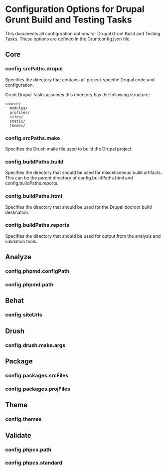 
# Configuration Options for Drupal Grunt Build and Testing Tasks

This documents all configuration options for Drupal Grunt Build and Testing
Tasks. These options are defined in the Gruntconfig.json file.

## Core

### config.srcPaths.drupal

Specifies the directory that contains all project-specific Drupal code and configuration.

Grunt Drupal Tasks assumes this directory has the following structure:

```
source/
  modules/
  profiles/
  sites/
  static/
  themes/
```

### config.srcPaths.make

Specifies the Drush make file used to build the Drupal project.

### config.buildPaths.build

Specifies the directory that should be used for miscellaneous build artifacts. This can be the parent directory of config.buildPaths.html and config.buildPaths.reports.

### config.buildPaths.html

Specifies the directory that should be used for the Drupal docroot build destination.

### config.buildPaths.reports

Specifies the directory that should be used for output from the analysis and validation tools.

## Analyze

### config.phpmd.configPath

### config.phpmd.path

## Behat

### config.siteUrls

## Drush

### config.drush.make.args

## Package

### config.packages.srcFiles

### config.packages.projFiles

## Theme

### config.themes

## Validate

### config.phpcs.path

### config.phpcs.standard
